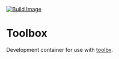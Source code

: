 [![Build Image](https://github.com/tuque-os/toolbox/actions/workflows/build.yaml/badge.svg)](https://github.com/tuque-os/toolbox/actions/workflows/build.yaml)

# Toolbox

Development container for use with [toolbx](https://containertoolbx.org).

